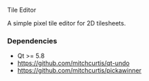 Tile Editor

A simple pixel tile editor for 2D tilesheets.

### Dependencies ###

* Qt >= 5.8
* https://github.com/mitchcurtis/qt-undo
* https://github.com/mitchcurtis/pickawinner
